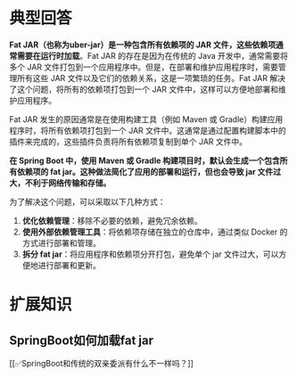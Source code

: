 # 典型回答


**Fat JAR（也称为uber-jar）是一种包含所有依赖项的 JAR 文件，这些依赖项通常需要在运行时加载**。Fat JAR 的存在是因为在传统的 Java 开发中，通常需要将多个 JAR 文件打包到一个应用程序中。但是，在部署和维护应用程序时，需要管理所有这些 JAR 文件以及它们的依赖关系，这是一项繁琐的任务。Fat JAR 解决了这个问题，将所有的依赖项打包到一个 JAR 文件中，这样可以方便地部署和维护应用程序。



Fat JAR 发生的原因通常是在使用构建工具（例如 Maven 或 Gradle）构建应用程序时，将所有依赖项打包到一个 JAR 文件中。这通常是通过配置构建脚本中的插件来完成的，这些插件负责将所有依赖项复制到单个 JAR 文件中。



**在 Spring Boot 中，使用 Maven 或 Gradle 构建项目时，默认会生成一个包含所有依赖项的 fat jar。这种做法简化了应用的部署和运行，但也会导致 jar 文件过大，不利于网络传输和存储。**



为了解决这个问题，可以采取以下几种方式：

1. **优化依赖管理**：移除不必要的依赖，避免冗余依赖。
2. **使用外部依赖管理工具**：将依赖项存储在独立的仓库中，通过类似 Docker 的方式进行部署和管理。
3. **拆分 fat jar**：将应用程序和依赖项分开打包，避免单个 jar 文件过大，可以方便地进行部署和更新。



# 扩展知识


## SpringBoot如何加载fat jar


[[✅SpringBoot和传统的双亲委派有什么不一样吗？]]

